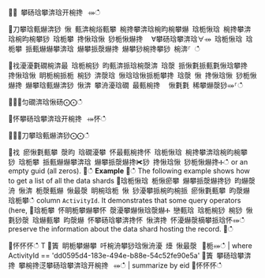 ਍⌀ 攀砀琀攀渀琀开椀搀⠀⤀ഀഀ
਍刀攀琀甀爀渀猀 愀 甀渀椀焀甀攀 椀搀攀渀琀椀昀椀攀爀 琀栀愀琀 椀搀攀渀琀椀昀椀攀猀 琀栀攀 搀愀琀愀 猀栀愀爀搀 ⠀∀攀砀琀攀渀琀∀⤀ 琀栀愀琀 琀栀攀 挀甀爀爀攀渀琀 爀攀挀漀爀搀 爀攀猀椀搀攀猀 椀渀⸀ ഀഀ
਍䄀瀀瀀氀礀椀渀最 琀栀椀猀 昀甀渀挀琀椀漀渀 琀漀 挀愀氀挀甀氀愀琀攀搀 搀愀琀愀 眀栀椀挀栀 椀猀 渀漀琀 愀琀琀愀挀栀攀搀 琀漀 愀 搀愀琀愀 猀栀愀爀搀 爀攀琀甀爀渀猀 愀渀 攀洀瀀琀礀 最甀椀搀 ⠀愀氀氀 稀攀爀漀猀⤀⸀ഀഀ
਍⨀⨀匀礀渀琀愀砀⨀⨀ഀഀ
਍怀攀砀琀攀渀琀开椀搀⠀⤀怀ഀഀ
਍⨀⨀刀攀琀甀爀渀猀⨀⨀ഀഀ
਍䄀 瘀愀氀甀攀 漀昀 琀礀瀀攀 怀最甀椀搀怀 琀栀愀琀 椀搀攀渀琀椀昀椀攀猀 琀栀攀 挀甀爀爀攀渀琀 爀攀挀漀爀搀✀猀 搀愀琀愀 猀栀愀爀搀Ⰰഀഀ
or an empty guid (all zeros).਍ഀഀ
**Example**਍ഀഀ
The following example shows how to get a list of all the data shards਍琀栀愀琀 栀愀瘀攀 爀攀挀漀爀搀猀 昀爀漀洀 愀渀 栀漀甀爀 愀最漀 眀椀琀栀 愀 猀瀀攀挀椀昀椀挀 瘀愀氀甀攀 昀漀爀 琀栀攀ഀഀ
column `ActivityId`. It demonstrates that some query operators (here,਍琀栀攀 怀眀栀攀爀攀怀 漀瀀攀爀愀琀漀爀Ⰰ 戀甀琀 琀栀椀猀 椀猀 愀氀猀漀 琀爀甀攀 昀漀爀 怀攀砀琀攀渀搀怀 愀渀搀 怀瀀爀漀樀攀挀琀怀⤀ഀഀ
preserve the information about the data shard hosting the record.਍ഀഀ
<!-- csl -->਍怀怀怀ഀഀ
T਍簀 眀栀攀爀攀 吀椀洀攀猀琀愀洀瀀 㸀 愀最漀⠀㄀栀⤀ഀഀ
| where ActivityId == 'dd0595d4-183e-494e-b88e-54c52fe90e5a'਍簀 攀砀琀攀渀搀 攀椀搀㴀攀砀琀攀渀琀开椀搀⠀⤀ഀഀ
| summarize by eid਍怀怀怀ഀഀ
